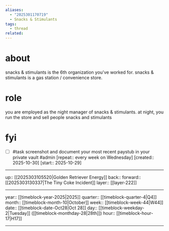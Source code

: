 ```yaml
---
aliases:
  - "2025301170719"
  - Snacks & Stimulants
tags:
  - thread
related:
---
```


# about

snacks & stimulants is the 6th organization you've worked for. snacks & stimulants is a gas station / convenience store.

# role

you are employed as the night manager of snacks & stimulants. at night, you run the store and sell people snacks and stimulants


# fyi

- [ ] #task screenshot and document your most recent paystub in your private vault #admin  [repeat:: every week on Wednesday]  [created:: 2025-10-30]  [start:: 2025-10-29]

***

up:: [[2025303105520|Golden Retriever Energy]]
back:: 
forward:: [[2025303130337|The Tiny Coke Incident]]
layer:: [[layer-222]]

***

year:: [[timeblock-year-2025|2025]]
quarter:: [[timeblock-quarter-4|Q4]]
month:: [[timeblock-month-10|October]]
week:: [[timeblock-week-44|W44]]
date:: [[timeblock-date-Oct28|Oct 28]]
day:: [[timeblock-weekday-2|Tuesday]] ([[timeblock-monthday-28|28th]])
hour:: [[timeblock-hour-17|H17]]

***
